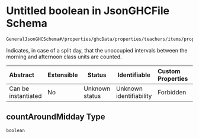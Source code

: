 # Untitled boolean in JsonGHCFile Schema

```txt
GeneralJsonGHCSchema#/properties/ghcData/properties/teachers/items/properties/settings/items/properties/daylyStay/properties/countAroundMidday
```

Indicates, in case of a split day, that the unoccupied intervals between the morning and afternoon class units are counted.


| Abstract            | Extensible | Status         | Identifiable            | Custom Properties | Additional Properties | Access Restrictions | Defined In                                                         |
| :------------------ | ---------- | -------------- | ----------------------- | :---------------- | --------------------- | ------------------- | ------------------------------------------------------------------ |
| Can be instantiated | No         | Unknown status | Unknown identifiability | Forbidden         | Allowed               | none                | [ghc.schema.json\*](../out/ghc.schema.json "open original schema") |

## countAroundMidday Type

`boolean`

